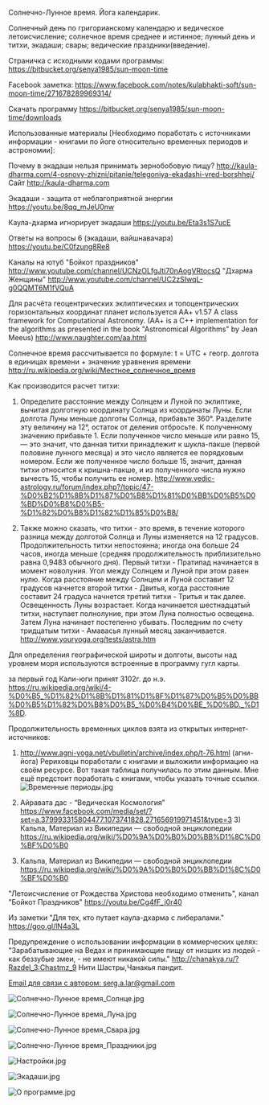 Солнечно-Лунное время. Йога календарик.

Солнечный день по григорианскому календарю и ведическое летоисчисление; солнечное время среднее и истинное; лунный день и титхи, экадаши; свары; ведические праздники(введение).

Страничка с исходными кодами программы:
https://bitbucket.org/senya1985/sun-moon-time

Facebook заметка:
https://www.facebook.com/notes/kulabhakti-soft/sun-moon-time/271678289969314/

Скачать программу
https://bitbucket.org/senya1985/sun-moon-time/downloads

Использованные материалы [Необходимо поработать с источниками информации - книгами по йоге относительно временных периодов и астрономии]:

Почему в экадаши нельзя принимать зернобобовую пищу? 
http://kaula-dharma.com/4-osnovy-zhizni/pitanie/telegoniya-ekadashi-vred-borshhej/ Сайт http://kaula-dharma.com 

Экадаши - защита от неблагоприятной энергии https://youtu.be/8qq_mJeU0nw 

Каула-дхарма игнорирует экадаши https://youtu.be/Eta3s1S7ucE 

Ответы на вопросы 6 (экадаши, вайшнавачара) https://youtu.be/C0fzung8Re8

Каналы на ютуб
        "Бойкот праздников" http://www.youtube.com/channel/UCNzOLfgJti70nAogVRtocsQ
        "Дхарма Женщины"  http://www.youtube.com/channel/UC2zSIwqL-g0QQMT6M1fVQuA

Для расчёта геоцентрических эклиптических и топоцентрических горизонтальных координат планет используется AA+ v1.57 A class framework for Computational Astronomy. (AA+ is a C++ implementation for the algorithms as presented in the book "Astronomical Algorithms" by Jean Meeus)
http://www.naughter.com/aa.html

Солнечное время рассчитывается по формуле: t = UTC + геогр. долгота в единицах времени + значение уравнения времени
http://ru.wikipedia.org/wiki/Местное_солнечное_время

Как производится расчет титхи:

1. Определите расстояние между Солнцем и Луной по эклиптике, вычитая долготную координату Солнца из координаты Луны. Если долгота Луны меньше долготы Солнца, прибавьте 360°.
Разделите эту величину на 12°, остаток от деления отбросьте.
К полученному значению прибавьте 1. Если полученное число меньше или равно 15, — это значит, что данная титхи принадлежит к шукла-пакше (первой половине лунного месяца) и это число является ее порядковым номером. Если же полученное число больше 15, значит, данная титхи относится к кришна-пакше, и из полученного числа нужно вычесть 15, чтобы получить ее номер.
http://www.vedic-astrology.ru/forum/index.php?/topic/47-%D0%B2%D1%8B%D1%87%D0%B8%D1%81%D0%BB%D0%B5%D0%BD%D0%B8%D0%B5-%D1%82%D0%B8%D1%82%D1%85%D0%B8/

2. Также можно сказать, что титхи - это время, в течение которого разница между долготой Солнца и Луны изменяется на 12 градусов. Продолжительность титхи непостоянна; иногда она больше 24 часов, иногда меньше (средняя продолжительность приблизительно равна 0,9483 обычного дня). Первый титхи - Пратипад начинается в момент новолуния. Угол между Солнцем и Луной при этом равен нулю. Когда расстояние между Солнцем и Луной составит 12 градусов начнется второй титхи - Двитья, когда расстояние составит 24 градуса начнется третий титхи - Тритья и так далее. Освещенность Луны возрастает. Когда начинается шестнадцатый титхи, наступает полнолуние, пpи этом Луна полностью освещена. Затем Луна начинает постепенно убывать. Последним по счету тридцатым титхи - Амавасья лунный месяц заканчивается.
http://www.youryoga.org/tests/astra.htm

Для определения географической широты и долготы, высоты над уровнем моря используются встроенные в программу гугл карты.

за первый год Кали-юги принят 3102г. до н.э.
https://ru.wikipedia.org/wiki/4-%D0%B5_%D1%82%D1%8B%D1%81%D1%8F%D1%87%D0%B5%D0%BB%D0%B5%D1%82%D0%B8%D0%B5_%D0%B4%D0%BE_%D0%BD._%D1%8D.

Продолжительность временных циклов взята из открытых интернет-источников:

1) http://www.agni-yoga.net/vbulletin/archive/index.php/t-76.html (агни-йога)
Рериховцы поработали с книгами и выложили информацию на своём ресурсе. Вот такая таблица получилась по этим данным. Мне ещё предстоит поработать с книгами, чтобы указать точные ссылки.
![Временные периоды.jpg](https://bitbucket.org/senya1985/sun-moon-time/raw/dc3776229f4b6b8b15d3ce3f52fca6462c77a499/images/VedicTimePeriods.jpg)

2) Айравата дас - “Ведическая Космология” 
https://www.facebook.com/media/set/?set=a.379993315804477.1073741828.271656919971451&type=3 3) Кальпа, Материал из Википедии — свободной энциклопедии https://ru.wikipedia.org/wiki/%D0%9A%D0%B0%D0%BB%D1%8C%D0%BF%D0%B0

3) Кальпа,
Материал из Википедии — свободной энциклопедии
https://ru.wikipedia.org/wiki/%D0%9A%D0%B0%D0%BB%D1%8C%D0%BF%D0%B0

"Летоисчисление от Рождества Христова необходимо отменить", канал "Бойкот Праздников"
https://youtu.be/Cg4fF_j0r40

Из заметки "Для тех, кто путает каула-дхарма с либералами."  https://goo.gl/lN4a3L

Предупреждение о использовании информации в коммерческих целях: "Зарабатывающие на Ведах и принимающие пищу от низших из людей - как беззубые змеи, - не имеют никакой силы." http://chanakya.ru/?Razdel_3:Chastmz_9 Нити Шастры,Чанакья пандит.

[Email для связи с автором: serg.a.lar@gmail.com](mailto:serg.a.lar@gmail.com)

![Солнечно-Лунное время_Солнце.jpg](https://bitbucket.org/senya1985/sun-moon-time/raw/dc3776229f4b6b8b15d3ce3f52fca6462c77a499/screenshots/0.70/sun.jpg)

![Солнечно-Лунное время_Луна.jpg](https://bitbucket.org/senya1985/sun-moon-time/raw/dc3776229f4b6b8b15d3ce3f52fca6462c77a499/screenshots/0.70/moon.jpg)

![Солнечно-Лунное время_Свара.jpg](https://bitbucket.org/senya1985/sun-moon-time/raw/dc3776229f4b6b8b15d3ce3f52fca6462c77a499/screenshots/0.70/svara.jpg)

![Солнечно-Лунное время_Праздники.jpg](https://bitbucket.org/senya1985/sun-moon-time/raw/dc3776229f4b6b8b15d3ce3f52fca6462c77a499/screenshots/0.70/holidays.jpg)

![Настройки.jpg](https://bitbucket.org/senya1985/sun-moon-time/raw/dc3776229f4b6b8b15d3ce3f52fca6462c77a499/screenshots/0.70/settings.jpg)

![Экадаши.jpg](https://bitbucket.org/senya1985/sun-moon-time/raw/dc3776229f4b6b8b15d3ce3f52fca6462c77a499/screenshots/0.70/Ekadashi.jpg)

![О программе.jpg](https://bitbucket.org/senya1985/sun-moon-time/raw/dc3776229f4b6b8b15d3ce3f52fca6462c77a499/screenshots/0.70/about.jpg)